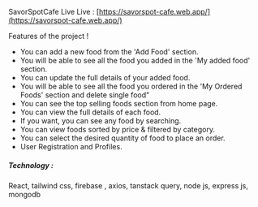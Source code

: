 SavorSpotCafe Live
Live : [https://savorspot-cafe.web.app/](https://savorspot-cafe.web.app/)

Features of the project !


-  You can add a new food from the 'Add Food' section.
-  You will be able to see all the food you added in the 'My added food' section.
-  You can update the full details of your added food.
-  You will be able to see all the food you ordered in the 'My Ordered Foods' section and delete single food"
-  You can see the top selling foods section from home page.
-  You can view the full details of each food.
-  If you want, you can see any food by searching.
-  You can view foods sorted by price & filtered by category.
-  You can select the desired quantity of food to place an order.
-  User Registration and Profiles.
  
<h5> Technology :</h5> <p>React, tailwind css, firebase , axios, tanstack query,
node js, express js, mongodb</p>
